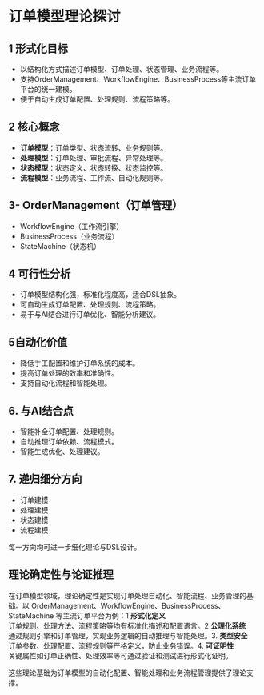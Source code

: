 # 订单模型理论探讨

## 1 形式化目标

- 以结构化方式描述订单模型、订单处理、状态管理、业务流程等。
- 支持OrderManagement、WorkflowEngine、BusinessProcess等主流订单平台的统一建模。
- 便于自动生成订单配置、处理规则、流程策略等。

## 2 核心概念

- **订单模型**：订单类型、状态流转、业务规则等。
- **处理模型**：订单处理、审批流程、异常处理等。
- **状态模型**：状态定义、状态转换、状态监控等。
- **流程模型**：业务流程、工作流、自动化规则等。

## 3- OrderManagement（订单管理）

- WorkflowEngine（工作流引擎）
- BusinessProcess（业务流程）
- StateMachine（状态机）

## 4 可行性分析

- 订单模型结构化强，标准化程度高，适合DSL抽象。
- 可自动生成订单配置、处理规则、流程策略。
- 易于与AI结合进行订单优化、智能分析建议。

## 5自动化价值

- 降低手工配置和维护订单系统的成本。
- 提高订单处理的效率和准确性。
- 支持自动化流程和智能处理。

## 6. 与AI结合点

- 智能补全订单配置、处理规则。
- 自动推理订单依赖、流程模式。
- 智能生成优化、处理建议。

## 7. 递归细分方向

- 订单建模
- 处理建模
- 状态建模
- 流程建模

每一方向均可进一步细化理论与DSL设计。

## 理论确定性与论证推理

在订单模型领域，理论确定性是实现订单处理自动化、智能流程、业务管理的基础。以 OrderManagement、WorkflowEngine、BusinessProcess、StateMachine 等主流订单平台为例：1 **形式化定义**  
   订单规则、处理方法、流程策略等均有标准化描述和配置语言。2 **公理化系统**  
   通过规则引擎和订单管理，实现业务逻辑的自动推理与智能处理。3. **类型安全**  
   订单参数、处理配置、流程规则等严格定义，防止业务错误。4. **可证明性**  
   关键属性如订单正确性、处理效率等可通过验证和测试进行形式化证明。

这些理论基础为订单模型的自动化配置、智能处理和业务流程管理提供了理论支撑。
